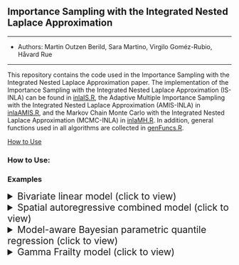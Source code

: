 <h2>Importance Sampling with the Integrated Nested Laplace Approximation</h2>

------
* Authors: Martin Outzen Berild, Sara Martino, Virgilo Goméz-Rubio, Håvard Rue
------

This repository contains the code used in the Importance Sampling with the Integrated Nested Laplace Approximation paper. The implementation of the Importance Sampling with the Integrated Nested Laplace Approximation (IS-INLA) can be found in <a href="https://github.com/berild/inla-mc/blob/master/inlaIS.R">inlaIS.R</a>, the Adaptive Multiple Importance Sampling with the Integrated Nested Laplace Approximation (AMIS-INLA) in <a href="https://github.com/berild/inla-mc/blob/master/inlaAMIS.R">inlaAMIS.R</a>, and the Markov Chain Monte Carlo with the Integrated Nested Laplace Approximation (MCMC-INLA) in <a href="https://github.com/berild/inla-mc/blob/master/inlaMH.R">inlaMH.R</a>. In addition, general functions used in all algorithms are collected in <a href="https://github.com/berild/inla-mc/blob/master/genFuncs.R">genFuncs.R</a>. 

<a href="#howto">How to Use</a>


<h3 id "howto"> How to Use:</h3>


<h3 id="examples">Examples</h3>

<details>
  <summary id="blm" style ="cursor: pointer; font-size: 1.5em;">Bivariate linear model (click to view)</summary>
  
To apply the combined methods on the bivariate linear model, run the <a href="https://github.com/berild/master-thesis-code/blob/master/toy/toy.R">toy/toy.R</a> script. The functions for each algorithm is presented in <a href="https://github.com/berild/master-thesis-code/blob/master/toy/amis_w_inla.R">toy/amis_w_inla.R</a>, <a href="https://github.com/berild/master-thesis-code/blob/master/toy/is_w_inla.R">toy/is_w_inla.R</a>, and <a href="https://github.com/berild/master-thesis-code/blob/master/toy/mcmc_w_inla.R">toy/mcmc_w_inla.R</a>. General functions used in the algorithms, plotting, and evaluation is given in <a href="https://github.com/berild/master-thesis-code/blob/master/toy/general_functions.R">toy/general_functions.R</a>. Result of our simulation is given with <a href="https://git-lfs.github.com/">git-lfs</a> in <a href="https://github.com/berild/master-thesis-code/tree/master/sims/toy">sims</a> and use <a href="https://github.com/berild/master-thesis-code/blob/master/toy/plot_toy.R">plot_toy.R</a> to replicate our plots.

  <h4>Result</h4>
  <h5>Univariate posterior marginals </h5>
  <img src="https://imgur.com/jkNOmGi.png"
       alt="univariate posterior marginals bivariate linear model"
       style="width: 70%; display: block; margin-left: auto; margin-right: auto;" /> 
  <h5>Bivariate posterior marginals</h5>
  <img src="https://imgur.com/L3M5qkU.png"
       alt="bivariate posterior marginals bivariate linear model"
       style="width: 70%; display: block; margin-left: auto; margin-right: auto;" /> 
  <h5>Adaptation with importance sampling algorithms</h5>
  <img src="https://i.imgur.com/lF5zuHX.png"
       alt="AMIS w/ INLA and IS w/ INLA adaptation"
       style="width: 70%; display: block; margin-left: auto; margin-right: auto;" /> 
  <h5>Trace plots MCMC</h5>
  <img src="https://imgur.com/bDNpEz0.png"
       alt="MCMC w/ INLA trace plot"
       style="width: 70%; display: block; margin-left: auto; margin-right: auto;" /> 
  </details>


<details>
  <summary id="bl" style ="cursor: pointer; font-size: 1.5em;">Spatial autoregressive combined model (click to view)</summary>
  
To apply the combined methods on the Spatial autoregressive combined model, run the <a href="https://github.com/berild/master-thesis-code/blob/master/sem/sem.R">sem/sem.R</a> script. The functions for each algorithm is presented in <a href="https://github.com/berild/master-thesis-code/blob/master/sem/amis_w_inla.R">sem/amis_w_inla.R</a>, <a href="https://github.com/berild/master-thesis-code/blob/master/sem/is_w_inla.R">sem/is_w_inla.R</a>, and <a href="https://github.com/berild/master-thesis-code/blob/master/sem/mcmc_w_inla.R">sem/mcmc_w_inla.R</a>. General functions used in the algorithms, plotting, and evaluation is given in <a href="https://github.com/berild/master-thesis-code/blob/master/sem/general_functions.R">sem/general_functions.R</a>. Result of our simulation is given with <a href="https://git-lfs.github.com/">git-lfs</a> in <a href="https://github.com/berild/master-thesis-code/tree/master/sims/sem">sims/sem</a> and use <a href="https://github.com/berild/master-thesis-code/blob/master/sem/plot_sem.R">sem/sem/plot_sem.R</a> to replicate our plots.

<h5>Election turnover in Italy 2001</h5>
<img src="https://imgur.com/1gbfjKI.png"
     alt="Election turnover Italy 2001"
     style="width: 40%; display: block; margin-left: auto; margin-right: auto;" /> 

<h5>GDP per capita Italy 1997</h5>
<img src="https://imgur.com/HsuMk6o.png"
     alt="GDP per capita Italy 1997"
     style="width: 40%; display: block; margin-left: auto; margin-right: auto;" />
     
<h4>Result</h4>
  
  
| Parameter |    MCMC    |  IS w/INLA | AMIS w/INLA|
|:---------:|:----------:|:----------:|------------|
| Intercept | 5.76(2.34) | 6.17(2.46) | 6.11(2.42) |
| GDPPCAP   | 1.75(0.59) | 1.84(0.61) | 1.83(0.61) |
|   &rho;   | 0.86(0.04) | 0.84(0.07) | 0.84(0.07) |
|  &lambda; | 0.21(0.11) | 0.25(0.13) | 0.24(0.13) |
|    &tau;  | 0.26(0.02) | 0.26(0.02) | 0.26(0.02) |

<h5>Posterior marginals of parameters in SAC model</h5>
<img src="https://imgur.com/iy7XWiR.png"
     alt="SAC posterior marginals IS w/ INLA, AMIS w/ INLA and MCMC"
     style="width: 70%; display: block; margin-left: auto; margin-right: auto;" /> 
     
<img src="https://imgur.com/KYjqWMO.png"
     alt="SAC posterior marginals MCMC w/ INLA and AMIS w/ INLA"
     style="width: 70%; display: block; margin-left: auto; margin-right: auto;" /> 

</details>


<details>
  <summary id="mc" style ="cursor: pointer; font-size: 1.5em;">Model-aware Bayesian parametric quantile regression (click to view)</summary>
    
 To apply the combined methods for Bayesian parametric quantile regression, run the <a href="https://github.com/berild/master-thesis-code/blob/master/PQR/pqr.R">PQR/pqr.R</a> script. The functions for each algorithm is presented in <a href="https://github.com/berild/master-thesis-code/blob/master/PQR/amis_w_inla.R">PQR/amis_w_inla.R</a>, <a href="https://github.com/berild/master-thesis-code/blob/master/PQR/is_w_inla.R">PQR/is_w_inla.R</a>, and <a href="https://github.com/berild/master-thesis-code/blob/master/PQR/mcmc_w_inla.R">PQR/mcmc_w_inla.R</a>. General functions used in the algorithms, plotting, and evaluation is given in <a href="https://github.com/berild/master-thesis-code/blob/master/PQR/general_functions.R">PQR/general_functions.R</a>. Result of our simulation is given with <a href="https://git-lfs.github.com/">git-lfs</a> in <a href="https://github.com/berild/master-thesis-code/tree/master/sims/pqr">sims/pqr</a> and use <a href="https://github.com/berild/master-thesis-code/blob/master/PQR/plot_pqr.R">PQR/plot_pqr.R</a> to replicate our plots.   
  
<h4>Result</h4>

<h5> Simulated datasets Bayesian PQR </h5>
<img src="https://imgur.com/BoBSs3s.png"
     alt="Simulated dataset Bayesian PQR"
     style="width: 70%; display: block; margin-left: auto; margin-right: auto;" />
<h5> RW2 model Bayesian PQR</h5>     
<img src="https://imgur.com/Tqy3wa5.png"
     alt="RW2 model Bayesian PQR"
     style="width: 70%; display: block; margin-left: auto; margin-right: auto;" /> 
<h5>Gamma Bayesian PQR</h5>
<img src="https://imgur.com/84qFSfP.png"
     alt="Gamma Bayesian PQR"
     style="width: 70%; display: block; margin-left: auto; margin-right: auto;" /> 
</details>


<details>
  <summary id="sem" style ="cursor: pointer; font-size: 1.5em;">Gamma Frailty model (click to view)</summary>
  
   To apply the AMIS with INLA method on Gamma frailty models, run the <a href="https://github.com/berild/master-thesis-code/blob/master/survival/frailty.R">survival/frailty.R</a> script. The functions in the AMIS w/ INLA algorithm is presented in <a href="https://github.com/berild/project-thesis/blob/master/sem/sem_amis_w_inla.R">survival/frailty_amis_w_inla.R</a>. href="https://github.com/berild/master-thesis-code/blob/master/survival/frailty_general_functions.R">survival/frailty_general_functions.R</a>. Result of our simulation is given with <a href="https://git-lfs.github.com/">git-lfs</a> in <a href="https://github.com/berild/master-thesis-code/tree/master/sims/frailty">sims/frailty</a> and use <a href="https://github.com/berild/master-thesis-code/blob/master/survival/plot_frailty.R">survival/plot_frailty.R</a> to replicate our plots.   

<h4>Result</h4>
<h5>Posterior marginals Gamma frailty model 4 clusters</h5>
<img src="https://imgur.com/VE04gLY.png"
     alt="Spatial Econometric Model"
     style="width: 70%; display: block; margin-left: auto; margin-right: auto;" /> 
<h5>Posterior mean and the 0.025 and 0.975 quantiles of log frailty with 4 clusters</h5>     
<img src="https://imgur.com/fN56z1d.png"
     alt="Spatial Econometric Model"
     style="width: 70%; display: block; margin-left: auto; margin-right: auto;" /> 
<h5>Posterior marginals Gamma frailty model 20 clusters</h5>
<img src="https://imgur.com/4s7hcLN.png"
     alt="Spatial Econometric Model"
     style="width: 70%; display: block; margin-left: auto; margin-right: auto;" /> 
<h5>Posterior mean and the 0.025 and 0.975 quantiles of log frailty with 20 clusters</h5>  
<img src="https://imgur.com/8wtbwXc.png"
     alt="Spatial Econometric Model"
     style="width: 70%; display: block; margin-left: auto; margin-right: auto;" /> 
</details>

